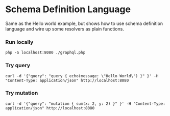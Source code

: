 # Schema Definition Language

Same as the Hello world example, but shows how to use schema definition language
and wire up some resolvers as plain functions.

### Run locally
```
php -S localhost:8080 ./graphql.php
```

### Try query
```
curl -d '{"query": "query { echo(message: \"Hello World\") }" }' -H "Content-Type: application/json" http://localhost:8080
```

### Try mutation
```
curl -d '{"query": "mutation { sum(x: 2, y: 2) }" }' -H "Content-Type: application/json" http://localhost:8080
```
